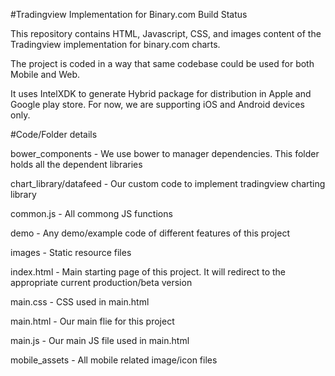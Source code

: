 #Tradingview Implementation for Binary.com Build Status

This repository contains HTML, Javascript, CSS, and images content of the Tradingview implementation for binary.com charts.

The project is coded in a way that same codebase could be used for both Mobile and Web.

It uses IntelXDK to generate Hybrid package for distribution in Apple and Google play store. For now, we are supporting iOS and Android devices only.

#Code/Folder details

bower_components - We use bower to manager dependencies. This folder holds all the dependent libraries

chart_library/datafeed - Our custom code to implement tradingview charting library

common.js - All commong JS functions

demo - Any demo/example code of different features of this project

images - Static resource files

index.html - Main starting page of this project. It will redirect to the appropriate current production/beta version

main.css - CSS used in main.html

main.html - Our main flie for this project

main.js - Our main JS file used in main.html

mobile_assets - All mobile related image/icon files
